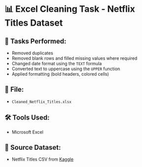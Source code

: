 # 📊 Excel Cleaning Task - Netflix Titles Dataset

## 🧹 Tasks Performed:
- Removed duplicates
- Removed blank rows and filled missing values where required
- Changed date format using the `TEXT` formula
- Converted text to uppercase using the `UPPER` function
- Applied formatting (bold headers, colored cells)

## 📁 File:
- `Cleaned_Netflix_Titles.xlsx`

## 🛠 Tools Used:
- Microsoft Excel

## 📌 Source Dataset:
- Netflix Titles CSV from [Kaggle](https://www.kaggle.com/shivamb/netflix-shows)
